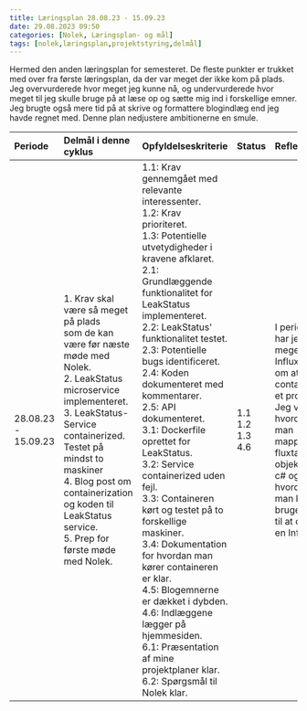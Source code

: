 ```yaml
---
title: Læringsplan 28.08.23 - 15.09.23
date: 29.08.2023 09:50
categories: [Nolek, Læringsplan- og mål]
tags: [nolek,læringsplan,projektstyring,delmål]
---
```


Hermed den anden læringsplan for semesteret. De fleste punkter er trukket med over fra første læringsplan, da der var
meget der ikke kom på plads. Jeg overvurderede hvor meget jeg kunne nå, og undervurderede hvor meget til jeg skulle
bruge på at læse op og sætte mig ind i forskellige emner. Jeg brugte også mere tid på at skrive og formattere blogindlæg
end jeg havde regnet med. Denne plan nedjustere ambitionerne en smule.






| Periode             | Delmål i denne cyklus                                                                                                                                                                                                                                                                                                 | Opfyldelseskriterie                                                                                                                                                                                                                                                                                                                                                                                                                                                                                                                                                                                                                                                                                                                                      | Status                       | Refleksion                                                                                                                                                                                     | Evaluering                                                                                                                                                                                                                    |
|:--------------------|:----------------------------------------------------------------------------------------------------------------------------------------------------------------------------------------------------------------------------------------------------------------------------------------------------------------------|:---------------------------------------------------------------------------------------------------------------------------------------------------------------------------------------------------------------------------------------------------------------------------------------------------------------------------------------------------------------------------------------------------------------------------------------------------------------------------------------------------------------------------------------------------------------------------------------------------------------------------------------------------------------------------------------------------------------------------------------------------------|:-----------------------------|:-----------------------------------------------------------------------------------------------------------------------------------------------------------------------------------------------|:------------------------------------------------------------------------------------------------------------------------------------------------------------------------------------------------------------------------------|
| 28.08.23 - 15.09.23 | 1. Krav skal være så meget på plads <br>som de kan være før næste møde med Nolek.<br>2. LeakStatus microservice implementeret.<br>3. LeakStatus-Service containerized. Testet på<br> mindst to maskiner<br>4. Blog post om containerization og koden til<br>LeakStatus service.<br>5. Prep for første møde med Nolek. | 1.1: Krav gennemgået med relevante interessenter.<br>1.2: Krav prioriteret.<br>1.3: Potentielle utvetydigheder i kravene afklaret.<br>2.1: Grundlæggende funktionalitet for LeakStatus implementeret.<br>2.2: LeakStatus' funktionalitet testet.<br>2.3: Potentielle bugs identificeret.<br>2.4: Koden dokumenteret med kommentarer.<br>2.5: API dokumenteret.<br>3.1: Dockerfile oprettet for LeakStatus.<br>3.2: Service containerized uden fejl.<br>3.3: Containeren kørt og testet på to forskellige maskiner.<br>3.4: Dokumentation for hvordan man kører containeren er klar.<br>4.5: Blogemnerne er dækket i dybden.<br>4.6: Indlæggene lægger på hjemmesiden.<br>6.1: Præsentation af mine projektplaner klar.<br>6.2: Spørgsmål til Nolek klar. | 1.1<br>1.2<br>1.3<br>4.6<br> | I perioden har jeg lært meget om InfluxDB og om at containerize et projekt. Jeg ved hvordan man mapper fra fluxtable til objekter i c# og hvordan man kan bruge LINQ til at query en InfluxDB. | Jeg har igen taget munden for fuld og måske fokuseret mine kræfter forkert. Jeg burde have fulgt min læringsplan mere i stedet for at glide ud på et sidespor med dybdegående InfluxDB research. Heldigvis var det spændende. |
